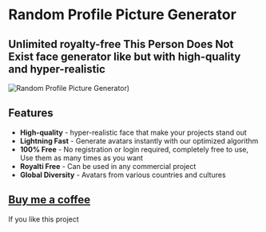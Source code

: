 # Random Profile Picture Generator
## Unlimited royalty-free **This Person Does Not Exist** face generator like but with high-quality and hyper-realistic
![Random Profile Picture Generator](https://scontent.fbdo1-1.fna.fbcdn.net/v/t39.30808-6/506400008_2189791128144955_1534132438220227542_n.jpg?_nc_cat=101&ccb=1-7&_nc_sid=6ee11a&_nc_ohc=APJLP0qg3fEQ7kNvwHBXs1-&_nc_oc=Adlas_--ezdYzsyRSeJRKTxfl5HUnqVUylCzqnB0e9PDEOurCXXRno3bSyOFE3pY4kQ&_nc_zt=23&_nc_ht=scontent.fbdo1-1.fna&_nc_gid=g1DqBAz4O9WqpSH4zLOzow&oh=00_AfNngSfHw2JSNl-FoJA9Sa3ScELMKrdJbdgTOgTYm8Wyig&oe=68512DE6))
## Features
- **High-quality** - hyper-realistic face that make your projects stand out
- **Lightning Fast** - Generate avatars instantly with our optimized algorithm
- **100% Free** - No registration or login required, completely free to use, Use them as many times as you want
- **Royalti Free** - Can be used in any commercial project
- **Global Diversity** - Avatars from various countries and cultures

## [Buy me a coffee](https://lynk.id/payme/hendygital)
If you like this project
